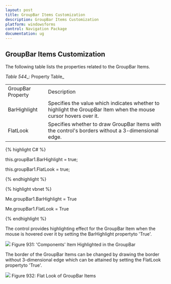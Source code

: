 ```yaml
---
layout: post
title: GroupBar Items Customization
description: GroupBar Items Customization
platform: windowsforms
control: Navigation Package
documentation: ug
---
```

## GroupBar Items Customization

The following table lists the properties related to the GroupBar Items.

_Table_ _544__: Property Table_

<table>
<tr>
<td>
GroupBar Property</td><td>
Description</td></tr>
<tr>
<td>
BarHighlight</td><td>
Specifies the value which indicates whether to highlight the GroupBar Item when the mouse cursor hovers over it.</td></tr>
<tr>
<td>
FlatLook</td><td>
Specifies whether to draw GroupBar Items with the control's borders without a 3-dimensional edge.</td></tr>
</table>


{% highlight C# %}  

this.groupBar1.BarHighlight = true;

this.groupBar1.FlatLook = true;

{% endhighlight %}



{% highlight vbnet %} 

Me.groupBar1.BarHighlight = True

Me.groupBar1.FlatLook = True

{% endhighlight %}

The control provides highlighting effect for the GroupBar Item when the mouse is hovered over it by setting the BarHighlight 
propertyto 'True'.

![](Overview_images/Overview_img20.jpeg) 
Figure 931: 'Components' Item Highlighted in the GroupBar

The border of the GroupBar Items can be changed by drawing the border without 3-dimensional edge which can be attained by 
setting the FlatLook propertyto 'True'. 

![](Overview_images/Overview_img21.jpeg)
Figure 932: Flat Look of GroupBar Items
